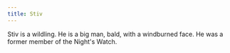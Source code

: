 ```yaml
---
title: Stiv
---
```


Stiv is a wildling. He is a big man, bald, with a windburned face. He was a former member of the Night's Watch. 


